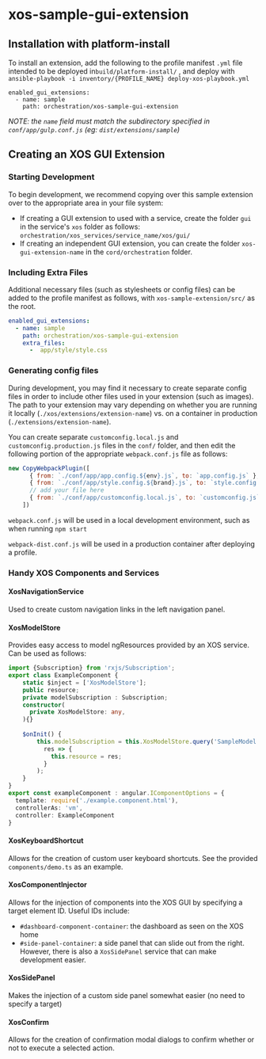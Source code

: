 # xos-sample-gui-extension

## Installation with platform-install

To install an extension, add the following to the profile manifest `.yml` file intended to be deployed in`build/platform-install/`
, and deploy with `ansible-playbook -i inventory/{PROFILE_NAME} deploy-xos-playbook.yml`

```
enabled_gui_extensions:
  - name: sample
    path: orchestration/xos-sample-gui-extension
```

_NOTE: the `name` field must match the subdirectory specified in `conf/app/gulp.conf.js` (eg: `dist/extensions/sample`)_

## Creating an XOS GUI Extension

### Starting Development

To begin development, we recommend copying over this sample extension over to the appropriate area in your file system: 

* If creating a GUI extension to used with a service, create the folder `gui` in the service's `xos` folder as follows: `orchestration/xos_services/service_name/xos/gui/`  
* If creating an independent GUI extension, you can create the folder `xos-gui-extension-name` in the `cord/orchestration` folder.


### Including Extra Files

Additional necessary files (such as stylesheets or config files) can be added to the profile manifest as follows, with `xos-sample-extension/src/` as the root.

```yaml
enabled_gui_extensions:
  - name: sample
    path: orchestration/xos-sample-gui-extension
    extra_files:
      -  app/style/style.css
```

### Generating config files

During development, you may find it necessary to create separate config files in order to include other files used in
your extension (such as images). The path to your extension may vary depending on whether you are running it locally 
(`./xos/extensions/extension-name`) vs. on a container in production (`./extensions/extension-name`).

You can create separate `customconfig.local.js` and `customconfig.production.js` files in the `conf/` folder, and then edit the 
following portion of the appropriate `webpack.conf.js` file as follows:

```js
new CopyWebpackPlugin([
      { from: `./conf/app/app.config.${env}.js`, to: `app.config.js` },
      { from: `./conf/app/style.config.${brand}.js`, to: `style.config.js` },
      // add your file here
      { from: `./conf/app/customconfig.local.js`, to: `customconfig.js`}
    ])
```

`webpack.conf.js` will be used in a local development environment, such as when running `npm start`

`webpack-dist.conf.js` will be used in a production container after deploying a profile.

### Handy XOS Components and Services

#### XosNavigationService
Used to create custom navigation links in the left navigation panel.

#### XosModelStore
Provides easy access to model ngResources provided by an XOS service. Can be used as follows:

```typescript
import {Subscription} from 'rxjs/Subscription';
export class ExampleComponent {
    static $inject = ['XosModelStore'];
    public resource;
    private modelSubscription : Subscription;
    constructor(
      private XosModelStore: any,
    ){}
    
    $onInit() {
        this.modelSubscription = this.XosModelStore.query('SampleModel', '/sampleservice/SampleModels').subscribe(
          res => {
            this.resource = res;
          }
        );
    }
}
export const exampleComponent : angular.IComponentOptions = {
  template: require('./example.component.html'),
  controllerAs: 'vm',
  controller: ExampleComponent
}
```

#### XosKeyboardShortcut
Allows for the creation of custom user keyboard shortcuts. See the provided `components/demo.ts` as an example.

#### XosComponentInjector
Allows for the injection of components into the XOS GUI by specifying a target element ID. Useful IDs include:
* `#dashboard-component-container`: the dashboard as seen on the XOS home
* `#side-panel-container`: a side panel that can slide out from the right. However, there is also a `XosSidePanel` 
service that can make development easier.

#### XosSidePanel
Makes the injection of a custom side panel somewhat easier (no need to specify a target)

#### XosConfirm
Allows for the creation of confirmation modal dialogs to confirm whether or not to execute a selected action.

